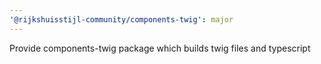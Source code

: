 ```yaml
---
'@rijkshuisstijl-community/components-twig': major
---
```


Provide components-twig package which builds twig files and typescript
